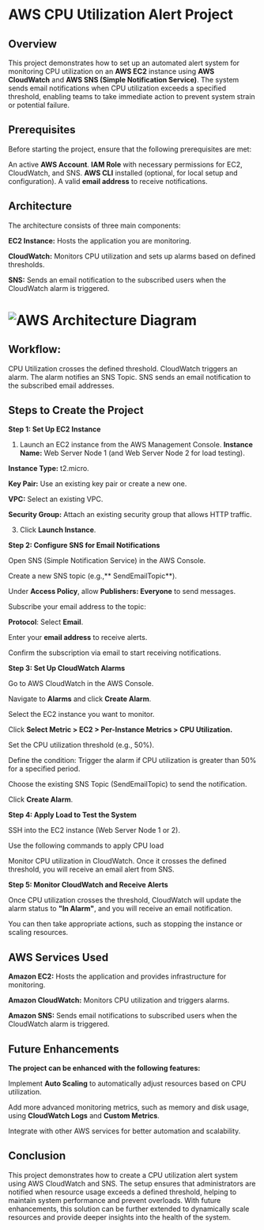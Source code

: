 # AWS CPU Utilization Alert Project #

## Overview
This project demonstrates how to set up an automated alert system for monitoring CPU utilization on an **AWS EC2** instance using **AWS CloudWatch** and **AWS SNS (Simple Notification Service)**. 
The system sends email notifications when CPU utilization exceeds a specified threshold, enabling teams to take immediate action to prevent system strain or potential failure.

## Prerequisites
Before starting the project, ensure that the following prerequisites are met:

An active **AWS Account**.
**IAM Role** with necessary permissions for EC2, CloudWatch, and SNS.
**AWS CLI** installed (optional, for local setup and configuration).
A valid **email address** to receive notifications.

## Architecture
The architecture consists of three main components:

**EC2 Instance:** Hosts the application you are monitoring.

**CloudWatch:** Monitors CPU utilization and sets up alarms based on defined thresholds.

**SNS:** Sends an email notification to the subscribed users when the CloudWatch alarm is triggered.


# ![AWS Architecture Diagram](https://github.com/user-attachments/assets/71132a2d-e1b4-4873-b319-fb1e6fffc891)

## Workflow:

CPU Utilization crosses the defined threshold.
CloudWatch triggers an alarm.
The alarm notifies an SNS Topic.
SNS sends an email notification to the subscribed email addresses.

## Steps to Create the Project
**Step 1: Set Up EC2 Instance**

1. Launch an EC2 instance from the AWS Management Console.
**Instance Name:** Web Server Node 1 (and Web Server Node 2 for load testing).
   
**Instance Type:** t2.micro.
   
**Key Pair:** Use an existing key pair or create a new one.
   
**VPC:** Select an existing VPC.
   
**Security Group:** Attach an existing security group that allows HTTP traffic.
   
3. Click **Launch Instance**.
   
**Step 2: Configure SNS for Email Notifications**

Open SNS (Simple Notification Service) in the AWS Console.

Create a new SNS topic (e.g.,** SendEmailTopic**).

Under **Access Policy**, allow **Publishers: Everyone** to send messages.

Subscribe your email address to the topic:

**Protocol**: Select **Email**.

Enter your **email address** to receive alerts.

Confirm the subscription via email to start receiving notifications.

**Step 3: Set Up CloudWatch Alarms**

Go to AWS CloudWatch in the AWS Console.

Navigate to **Alarms** and click **Create Alarm**.

Select the EC2 instance you want to monitor.

Click **Select Metric > EC2 > Per-Instance Metrics > CPU Utilization.**

Set the CPU utilization threshold (e.g., 50%).

Define the condition: Trigger the alarm if CPU utilization is greater than 50% for a specified period.

Choose the existing SNS Topic (SendEmailTopic) to send the notification.

Click **Create Alarm**.

**Step 4: Apply Load to Test the System**

SSH into the EC2 instance (Web Server Node 1 or 2).

Use the following commands to apply CPU load

Monitor CPU utilization in CloudWatch. Once it crosses the defined threshold, you will receive an email alert from SNS.

**Step 5: Monitor CloudWatch and Receive Alerts**

Once CPU utilization crosses the threshold, CloudWatch will update the alarm status to **"In Alarm"**, and you will receive an email notification.

You can then take appropriate actions, such as stopping the instance or scaling resources.

## AWS Services Used
**Amazon EC2:** Hosts the application and provides infrastructure for monitoring.

**Amazon CloudWatch:** Monitors CPU utilization and triggers alarms.

**Amazon SNS:** Sends email notifications to subscribed users when the CloudWatch alarm is triggered.

## Future Enhancements
**The project can be enhanced with the following features:**

Implement **Auto Scaling** to automatically adjust resources based on CPU utilization.

Add more advanced monitoring metrics, such as memory and disk usage, using **CloudWatch Logs** and **Custom Metrics**.

Integrate with other AWS services for better automation and scalability.

## Conclusion
This project demonstrates how to create a CPU utilization alert system using AWS CloudWatch and SNS. 
The setup ensures that administrators are notified when resource usage exceeds a defined threshold, helping to maintain system performance and prevent overloads. 
With future enhancements, this solution can be further extended to dynamically scale resources and provide deeper insights into the health of the system.

